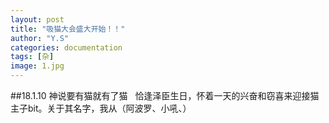```yaml
---
layout: post
title: "吸猫大会盛大开始！！"
author: "Y.S"
categories: documentation
tags: [杂]
image: 1.jpg
---
```


##18.1.10 神说要有猫就有了猫
&nbsp; 恰逢泽臣生日，怀着一天的兴奋和窃喜来迎接猫主子bit。关于其名字，我从（阿波罗、小吼、）
